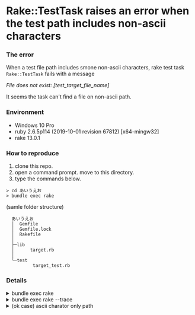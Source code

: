 # Rake::TestTask raises an error when the test path includes non-ascii characters

### The error

  When a test file path includes smone non-ascii characters,
  rake test task ```Rake::TestTask``` fails with a message

  *File does not exist: [test_target_file_name]*

  It seems the task can't find a file on non-ascii path.

### Environment

  * Windows 10 Pro
  * ruby 2.6.5p114 (2019-10-01 revision 67812) [x64-mingw32]
  * rake 13.0.1

### How to reproduce

  1. clone this repo.
  1. open a command prompt. move to this directory.
  1. type the commands below.

    > cd あいうえお
    > bundle exec rake

  (samle folder structure)

      あいうえお
      │  Gemfile
      │  Gemfile.lock
      │  Rakefile
      │  
      ├─lib
      │      target.rb
      │      
      └─test
              target_test.rb


### Details

<details>
<summary>bundle exec rake</summary>
<pre>
C:/Ruby26-x64/bin/ruby.exe -w -I"lib;lib;test" -I"C:/Ruby26-x64/lib/ruby/gems/2.6.0/gems/rake-13.0.1/lib" "C:/Ruby26-x64/lib/ruby/gems/2.6.0/gems/rake-13.0.1/lib/rake/rake_test_loader.rb" "test/target_test.rb"

File does not exist: target

rake aborted!
Command failed with status (1): [ruby -w -I"lib;lib;test" -I"C:/Ruby26-x64/lib/ruby/gems/2.6.0/gems/rake-13.0.1/lib" "C:/Ruby26-x64/lib/ruby/gems/2.6.0/gems/rake-13.0.1/lib/rake/rake_test_loader.rb" "test/target_test.rb" ]

Tasks: TOP => default => tsk
(See full trace by running task with --trace)
</pre>
</details>

<details>
<summary>bundle exec rake --trace</summary>
<pre>
** Invoke default (first_time)
** Invoke tsk (first_time)
** Execute tsk
C:/Ruby26-x64/bin/ruby.exe -w -I"lib;lib;test" -I"C:/Ruby26-x64/lib/ruby/gems/2.6.0/gems/rake-13.0.1/lib" "C:/Ruby26-x64/lib/ruby/gems/2.6.0/gems/rake-13.0.1/lib/rake/rake_test_loader.rb" "test/target_test.rb"

File does not exist: target

rake aborted!
Command failed with status (1): [ruby -w -I"lib;lib;test" -I"C:/Ruby26-x64/lib/ruby/gems/2.6.0/gems/rake-13.0.1/lib" "C:/Ruby26-x64/lib/ruby/gems/2.6.0/gems/rake-13.0.1/lib/rake/rake_test_loader.rb" "test/target_test.rb" ]
C:/Ruby26-x64/lib/ruby/gems/2.6.0/gems/rake-13.0.1/lib/rake/testtask.rb:130:in `block (3 levels) in define'
C:/Ruby26-x64/lib/ruby/gems/2.6.0/gems/rake-13.0.1/lib/rake/file_utils.rb:57:in `sh'
C:/Ruby26-x64/lib/ruby/gems/2.6.0/gems/rake-13.0.1/lib/rake/file_utils.rb:104:in `ruby'
C:/Ruby26-x64/lib/ruby/gems/2.6.0/gems/rake-13.0.1/lib/rake/testtask.rb:117:in `block (2 levels) in define'
C:/Ruby26-x64/lib/ruby/gems/2.6.0/gems/rake-13.0.1/lib/rake/file_utils_ext.rb:58:in `verbose'
C:/Ruby26-x64/lib/ruby/gems/2.6.0/gems/rake-13.0.1/lib/rake/testtask.rb:111:in `block in define'
C:/Ruby26-x64/lib/ruby/gems/2.6.0/gems/rake-13.0.1/lib/rake/task.rb:281:in `block in execute'
C:/Ruby26-x64/lib/ruby/gems/2.6.0/gems/rake-13.0.1/lib/rake/task.rb:281:in `each'
C:/Ruby26-x64/lib/ruby/gems/2.6.0/gems/rake-13.0.1/lib/rake/task.rb:281:in `execute'
C:/Ruby26-x64/lib/ruby/gems/2.6.0/gems/rake-13.0.1/lib/rake/task.rb:219:in `block in invoke_with_call_chain'
C:/Ruby26-x64/lib/ruby/2.6.0/monitor.rb:235:in `mon_synchronize'
C:/Ruby26-x64/lib/ruby/gems/2.6.0/gems/rake-13.0.1/lib/rake/task.rb:199:in `invoke_with_call_chain'
C:/Ruby26-x64/lib/ruby/gems/2.6.0/gems/rake-13.0.1/lib/rake/task.rb:243:in `block in invoke_prerequisites'
C:/Ruby26-x64/lib/ruby/gems/2.6.0/gems/rake-13.0.1/lib/rake/task.rb:241:in `each'
C:/Ruby26-x64/lib/ruby/gems/2.6.0/gems/rake-13.0.1/lib/rake/task.rb:241:in `invoke_prerequisites'
C:/Ruby26-x64/lib/ruby/gems/2.6.0/gems/rake-13.0.1/lib/rake/task.rb:218:in `block in invoke_with_call_chain'
C:/Ruby26-x64/lib/ruby/2.6.0/monitor.rb:235:in `mon_synchronize'
C:/Ruby26-x64/lib/ruby/gems/2.6.0/gems/rake-13.0.1/lib/rake/task.rb:199:in `invoke_with_call_chain'
C:/Ruby26-x64/lib/ruby/gems/2.6.0/gems/rake-13.0.1/lib/rake/task.rb:188:in `invoke'
C:/Ruby26-x64/lib/ruby/gems/2.6.0/gems/rake-13.0.1/lib/rake/application.rb:160:in `invoke_task'
C:/Ruby26-x64/lib/ruby/gems/2.6.0/gems/rake-13.0.1/lib/rake/application.rb:116:in `block (2 levels) in top_level'
C:/Ruby26-x64/lib/ruby/gems/2.6.0/gems/rake-13.0.1/lib/rake/application.rb:116:in `each'
C:/Ruby26-x64/lib/ruby/gems/2.6.0/gems/rake-13.0.1/lib/rake/application.rb:116:in `block in top_level'
C:/Ruby26-x64/lib/ruby/gems/2.6.0/gems/rake-13.0.1/lib/rake/application.rb:125:in `run_with_threads'
C:/Ruby26-x64/lib/ruby/gems/2.6.0/gems/rake-13.0.1/lib/rake/application.rb:110:in `top_level'
C:/Ruby26-x64/lib/ruby/gems/2.6.0/gems/rake-13.0.1/lib/rake/application.rb:83:in `block in run'
C:/Ruby26-x64/lib/ruby/gems/2.6.0/gems/rake-13.0.1/lib/rake/application.rb:186:in `standard_exception_handling'
C:/Ruby26-x64/lib/ruby/gems/2.6.0/gems/rake-13.0.1/lib/rake/application.rb:80:in `run'
C:/Ruby26-x64/lib/ruby/gems/2.6.0/gems/rake-13.0.1/exe/rake:27:in `<top (required)>'
C:/Ruby26-x64/bin/rake:23:in `load'
C:/Ruby26-x64/bin/rake:23:in `<main>'
Tasks: TOP => default => tsk
</pre>
</details>


<details>
<summary>(ok case) ascii charator only path </summary>
<pre>
C:\rake_test_task_non_ascii_path\abcde>bundle exec rake
C:/Ruby26-x64/bin/ruby.exe -w -I"lib;lib;test" -I"C:/Ruby26-x64/lib/ruby/gems/2.6.0/gems/rake-13.0.1/lib" "C:/Ruby26-x64/lib/ruby/gems/2.6.0/gems/rake-13.0.1/lib/rake/rake_test_loader.rb" "test/target_test.rb"
Loaded suite C:/Ruby26-x64/lib/ruby/gems/2.6.0/gems/rake-13.0.1/lib/rake/rake_test_loader
Started
.
Finished in 0.000892 seconds.
----------------------------------------------------------------------------------------------------------------------------------------------------------------
1 tests, 1 assertions, 0 failures, 0 errors, 0 pendings, 0 omissions, 0 notifications
100% passed
----------------------------------------------------------------------------------------------------------------------------------------------------------------
1121.08 tests/s, 1121.08 assertions/s
</pre>
</details>
